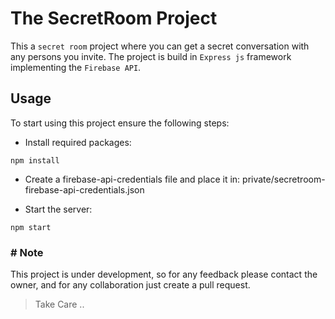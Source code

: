 # The SecretRoom Project

This a `secret room` project where you can get a secret conversation with any persons you invite.
The project is build in `Express js` framework implementing the `Firebase API`.

## Usage
To start using this project ensure the following steps:

- Install required packages:
```
npm install
```

- Create a firebase-api-credentials file and place it in: private/secretroom-firebase-api-credentials.json

- Start the server:
```
npm start
```

### # Note

This project is under development, so for any feedback please contact the owner, and for any collaboration just create a pull request.

> Take Care ..
